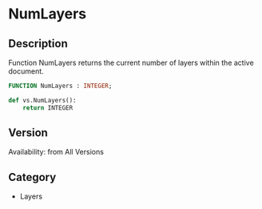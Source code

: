 # NumLayers

## Description
Function NumLayers returns the current number of layers within the active document.

```pascal
FUNCTION NumLayers : INTEGER;
```

```python
def vs.NumLayers():
    return INTEGER
```

## Version
Availability: from All Versions

## Category
* Layers

